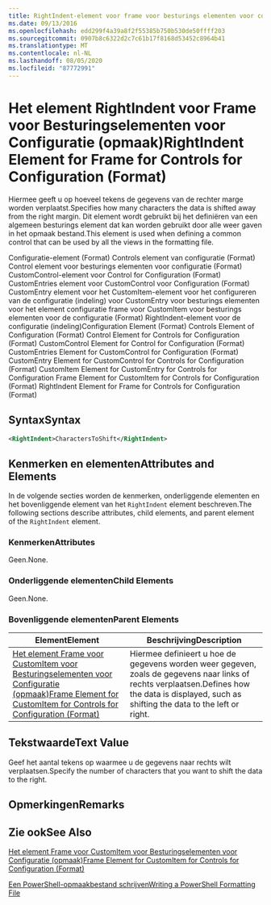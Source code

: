 ```yaml
---
title: RightIndent-element voor frame voor besturings elementen voor configuratie (indeling) | Microsoft Docs
ms.date: 09/13/2016
ms.openlocfilehash: edd299f4a39a8f2f55385b750b530de50ffff203
ms.sourcegitcommit: 0907b8c6322d2c7c61b17f8168d53452c8964b41
ms.translationtype: MT
ms.contentlocale: nl-NL
ms.lasthandoff: 08/05/2020
ms.locfileid: "87772991"
---
```

# <a name="rightindent-element-for-frame-for-controls-for-configuration-format"></a><span data-ttu-id="fff57-102">Het element RightIndent voor Frame voor Besturingselementen voor Configuratie (opmaak)</span><span class="sxs-lookup"><span data-stu-id="fff57-102">RightIndent Element for Frame for Controls for Configuration (Format)</span></span>

<span data-ttu-id="fff57-103">Hiermee geeft u op hoeveel tekens de gegevens van de rechter marge worden verplaatst.</span><span class="sxs-lookup"><span data-stu-id="fff57-103">Specifies how many characters the data is shifted away from the right margin.</span></span> <span data-ttu-id="fff57-104">Dit element wordt gebruikt bij het definiëren van een algemeen besturings element dat kan worden gebruikt door alle weer gaven in het opmaak bestand.</span><span class="sxs-lookup"><span data-stu-id="fff57-104">This element is used when defining a common control that can be used by all the views in the formatting file.</span></span>

<span data-ttu-id="fff57-105">Configuratie-element (Format) Controls element van configuratie (Format) Control element voor besturings elementen voor configuratie (Format) CustomControl-element voor Control for Configuration (Format) CustomEntries element voor CustomControl voor Configuration (Format) CustomEntry element voor het CustomItem-element voor het configureren van de configuratie (indeling) voor CustomEntry voor besturings elementen voor het element configuratie frame voor CustomItem voor besturings elementen voor de configuratie (Format) RightIndent-element voor de configuratie (indeling)</span><span class="sxs-lookup"><span data-stu-id="fff57-105">Configuration Element (Format) Controls Element of Configuration (Format) Control Element for Controls for Configuration (Format) CustomControl Element for Control for Configuration (Format) CustomEntries Element for CustomControl for Configuration (Format) CustomEntry Element for CustomControl for Controls for Configuration (Format) CustomItem Element for CustomEntry for Controls for Configuration Frame Element for CustomItem for Controls for Configuration (Format) RightIndent Element for Frame for Controls for Configuration (Format)</span></span>

## <a name="syntax"></a><span data-ttu-id="fff57-106">Syntax</span><span class="sxs-lookup"><span data-stu-id="fff57-106">Syntax</span></span>

```xml
<RightIndent>CharactersToShift</RightIndent>
```

## <a name="attributes-and-elements"></a><span data-ttu-id="fff57-107">Kenmerken en elementen</span><span class="sxs-lookup"><span data-stu-id="fff57-107">Attributes and Elements</span></span>

<span data-ttu-id="fff57-108">In de volgende secties worden de kenmerken, onderliggende elementen en het bovenliggende element van het `RightIndent` element beschreven.</span><span class="sxs-lookup"><span data-stu-id="fff57-108">The following sections describe attributes, child elements, and parent element of the `RightIndent` element.</span></span>

### <a name="attributes"></a><span data-ttu-id="fff57-109">Kenmerken</span><span class="sxs-lookup"><span data-stu-id="fff57-109">Attributes</span></span>

<span data-ttu-id="fff57-110">Geen.</span><span class="sxs-lookup"><span data-stu-id="fff57-110">None.</span></span>

### <a name="child-elements"></a><span data-ttu-id="fff57-111">Onderliggende elementen</span><span class="sxs-lookup"><span data-stu-id="fff57-111">Child Elements</span></span>

<span data-ttu-id="fff57-112">Geen.</span><span class="sxs-lookup"><span data-stu-id="fff57-112">None.</span></span>

### <a name="parent-elements"></a><span data-ttu-id="fff57-113">Bovenliggende elementen</span><span class="sxs-lookup"><span data-stu-id="fff57-113">Parent Elements</span></span>

|<span data-ttu-id="fff57-114">Element</span><span class="sxs-lookup"><span data-stu-id="fff57-114">Element</span></span>|<span data-ttu-id="fff57-115">Beschrijving</span><span class="sxs-lookup"><span data-stu-id="fff57-115">Description</span></span>|
|-------------|-----------------|
|[<span data-ttu-id="fff57-116">Het element Frame voor CustomItem voor Besturingselementen voor Configuratie (opmaak)</span><span class="sxs-lookup"><span data-stu-id="fff57-116">Frame Element for CustomItem for Controls for Configuration (Format)</span></span>](./frame-element-for-customitem-for-controls-for-configuration-format.md)|<span data-ttu-id="fff57-117">Hiermee definieert u hoe de gegevens worden weer gegeven, zoals de gegevens naar links of rechts verplaatsen.</span><span class="sxs-lookup"><span data-stu-id="fff57-117">Defines how the data is displayed, such as shifting the data to the left or right.</span></span>|

## <a name="text-value"></a><span data-ttu-id="fff57-118">Tekstwaarde</span><span class="sxs-lookup"><span data-stu-id="fff57-118">Text Value</span></span>

<span data-ttu-id="fff57-119">Geef het aantal tekens op waarmee u de gegevens naar rechts wilt verplaatsen.</span><span class="sxs-lookup"><span data-stu-id="fff57-119">Specify the number of characters that you want to shift the data to the right.</span></span>

## <a name="remarks"></a><span data-ttu-id="fff57-120">Opmerkingen</span><span class="sxs-lookup"><span data-stu-id="fff57-120">Remarks</span></span>

## <a name="see-also"></a><span data-ttu-id="fff57-121">Zie ook</span><span class="sxs-lookup"><span data-stu-id="fff57-121">See Also</span></span>

[<span data-ttu-id="fff57-122">Het element Frame voor CustomItem voor Besturingselementen voor Configuratie (opmaak)</span><span class="sxs-lookup"><span data-stu-id="fff57-122">Frame Element for CustomItem for Controls for Configuration (Format)</span></span>](./frame-element-for-customitem-for-controls-for-configuration-format.md)

[<span data-ttu-id="fff57-123">Een PowerShell-opmaakbestand schrijven</span><span class="sxs-lookup"><span data-stu-id="fff57-123">Writing a PowerShell Formatting File</span></span>](./writing-a-powershell-formatting-file.md)

